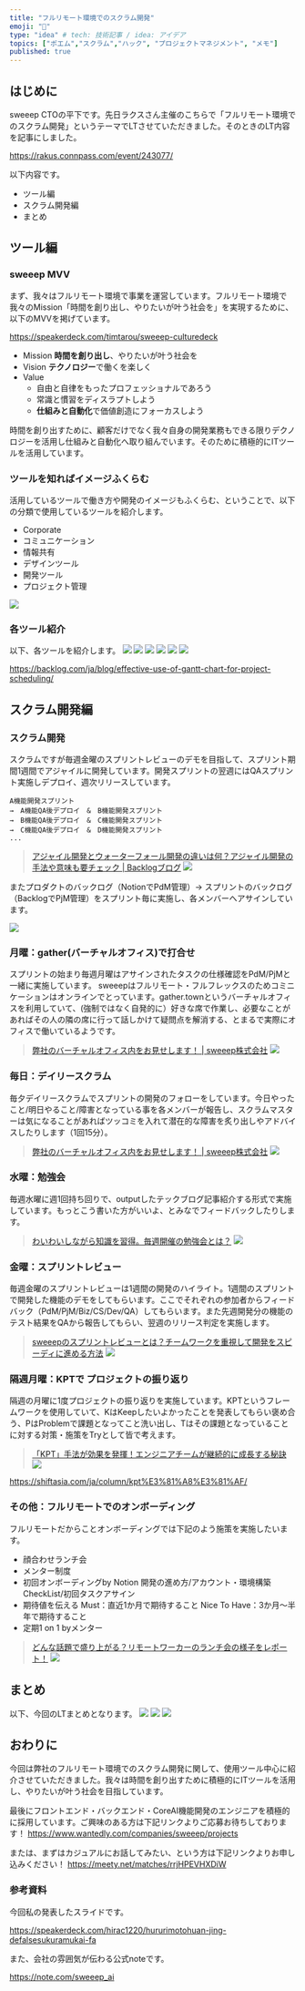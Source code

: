 ```yaml
---
title: "フルリモート環境でのスクラム開発"
emoji: "🔧"
type: "idea" # tech: 技術記事 / idea: アイデア
topics: ["ポエム","スクラム","ハック", "プロジェクトマネジメント", "メモ"]
published: true
---
```


## はじめに

sweeep CTOの平下です。先日ラクスさん主催のこちらで「フルリモート環境でのスクラム開発」というテーマでLTさせていただきました。そのときのLT内容を記事にしました。

https://rakus.connpass.com/event/243077/

以下内容です。
* ツール編
* スクラム開発編
* まとめ


## ツール編
### sweeep MVV

まず、我々はフルリモート環境で事業を運営しています。フルリモート環境で我々のMission「時間を創り出し、やりたいが叶う社会を」を実現するために、以下のMVVを掲げています。

https://speakerdeck.com/timtarou/sweeep-culturedeck

- Mission
**時間を創り出し**、やりたいが叶う社会を
- Vision
**テクノロジー**で働くを楽しく
- Value
    * 自由と自律をもったプロフェッショナルであろう
    * 常識と慣習をディスラプトしよう
    * **仕組みと自動化**で価値創造にフォーカスしよう

時間を創り出すために、顧客だけでなく我々自身の開発業務もできる限りデクノロジーを活用し仕組みと自動化へ取り組んでいます。そのために積極的にITツールを活用しています。

### ツールを知ればイメージふくらむ
活用しているツールで働き方や開発のイメージもふくらむ、ということで、以下の分類で使用しているツールを紹介します。
* Corporate
* コミュニケーション
* 情報共有
* デザインツール
* 開発ツール
* プロジェクト管理

![](/images/f72f96e572053f/tools.jpg)

### 各ツール紹介
以下、各ツールを紹介します。
![](/images/f72f96e572053f/corporate.jpg)
![](/images/f72f96e572053f/comunication.jpg)
![](/images/f72f96e572053f/information.jpg)
![](/images/f72f96e572053f/design.jpg)
![](/images/f72f96e572053f/develop.jpg)
![](/images/f72f96e572053f/project.jpg)

https://backlog.com/ja/blog/effective-use-of-gantt-chart-for-project-scheduling/

## スクラム開発編

### スクラム開発
スクラムですが毎週金曜のスプリントレビューのデモを目指して、スプリント期間1週間でアジャイルに開発しています。開発スプリントの翌週にはQAスプリント実施しデプロイ、週次リリースしています。
```
A機能開発スプリント　
→　A機能QA後デプロイ　&　B機能開発スプリント
→　B機能QA後デプロイ　&　C機能開発スプリント
→　C機能QA後デプロイ　&　D機能開発スプリント
...
```
> [アジャイル開発とウォーターフォール開発の違いは何？アジャイル開発の手法や意味も要チェック | Backlogブログ](https://backlog.com/ja/blog/what-is-agile-and-waterfall/)
> ![](/images/4d5cd76c22dcaa/scrum.png)

またプロダクトのバックログ（NotionでPdM管理）→ スプリントのバックログ（BacklogでPjM管理）をスプリント毎に実施し、各メンバーへアサインしています。

![](/images/f72f96e572053f/backlog.jpg)


### 月曜：gather(バーチャルオフィス)で打合せ
スプリントの始まり毎週月曜はアサインされたタスクの仕様確認をPdM/PjMと一緒に実施しています。
sweeepはフルリモート・フルフレックスのためコミニケーションはオンラインでとっています。gather.townというバーチャルオフィスを利用していて、(強制ではなく自発的に）好きな席で作業し、必要なことがあればその人の隣の席に行って話しかけて疑問点を解消する、とまるで実際にオフィスで働いているようです。

> [弊社のバーチャルオフィス内をお見せします！ | sweeep株式会社](https://www.wantedly.com/companies/sweeep/post_articles/383006)
![](/images/4d5cd76c22dcaa/dev.png)

### 毎日：デイリースクラム
毎夕デイリースクラムでスプリントの開発のフォローをしています。今日やったこと/明日やること/障害となっている事を各メンバーが報告し、スクラムマスターは気になることがあればツッコミを入れて潜在的な障害を炙り出しやアドバイスしたりします（1回15分）。
> [弊社のバーチャルオフィス内をお見せします！ | sweeep株式会社](https://www.wantedly.com/companies/sweeep/post_articles/383006)
![](/images/4d5cd76c22dcaa/DS.png)

### 水曜：勉強会
毎週水曜に週1回持ち回りで、outputしたテックブログ記事紹介する形式で実施しています。もっとこう書いた方がいいよ、とみなでフィードバックしたりします。
> [わいわいしながら知識を習得。毎週開催の勉強会とは？](https://note.com/sweeep_ai/n/na31a25b3836d)
![](/images/f72f96e572053f/study.jpeg)

### 金曜：スプリントレビュー

毎週金曜のスプリントレビューは1週間の開発のハイライト。1週間のスプリントで開発した機能のデモをしてもらいます。ここでそれぞれの参加者からフィードバック（PdM/PjM/Biz/CS/Dev/QA）してもらいます。また先週開発分の機能のテスト結果をQAから報告してもらい、翌週のリリース判定を実施します。
> [sweeepのスプリントレビューとは？チームワークを重視して開発をスピーディに進める方法](https://note.com/sweeep_ai/n/n23770d3b663d)
![](/images/f72f96e572053f/demo.jpeg)

### 隔週月曜：KPTで プロジェクトの振り返り
隔週の月曜に1度プロジェクトの振り返りを実施しています。KPTというフレームワークを使用していて、KはKeepしたいよかったことを発表してもらい褒め合う、PはProblemで課題となってこと洗い出し、Tはその課題となっていることに対する対策・施策をTryとして皆で考えます。

> [「KPT」手法が効果を発揮！エンジニアチームが継続的に成長する秘訣](https://note.com/sweeep_ai/n/n65815eec867d)
![](/images/f72f96e572053f/kpt.jpeg)

https://shiftasia.com/ja/column/kpt%E3%81%A8%E3%81%AF/

### その他：フルリモートでのオンボーディング
フルリモートだからことオンボーディングでは下記のよう施策を実施したいます。
* 顔合わせランチ会
* メンター制度
* 初回オンボーディングby Notion
    開発の進め方/アカウント・環境構築CheckList/初回タスクアサイン
* 期待値を伝える
    Must：直近1か月で期待すること
    Nice To Have：3か月〜半年で期待すること
* 定期1 on 1 byメンター

> [どんな話題で盛り上がる？リモートワーカーのランチ会の様子をレポート！](https://note.com/sweeep_ai/n/n749b24d4674e)
![](/images/f72f96e572053f/lunch.jpeg)


## まとめ
以下、今回のLTまとめとなります。
![](/images/f72f96e572053f/corp_summary.jpg)
![](/images/f72f96e572053f/dev_summary.jpg)
![](/images/f72f96e572053f/scrum_summary.jpg)

## おわりに
今回は弊社のフルリモート環境でのスクラム開発に関して、使用ツール中心に紹介させていただきました。我々は時間を創り出すために積極的にITツールを活用し、やりたいが叶う社会を目指しています。

最後にフロントエンド・バックエンド・CoreAI機能開発のエンジニアを積極的に採用しています。ご興味のある方は下記リンクよりご応募お待ちしております！
https://www.wantedly.com/companies/sweeep/projects

または、まずはカジュアルにお話してみたい、という方は下記リンクよりお申し込みください！
https://meety.net/matches/rrjHPEVHXDiW

### 参考資料
今回私の発表したスライドです。

https://speakerdeck.com/hirac1220/hururimotohuan-jing-defalsesukuramukai-fa


また、会社の雰囲気が伝わる公式noteです。

https://note.com/sweeep_ai